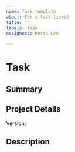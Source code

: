 ```yaml
---
name: Task template
about: For a task ticket
title: ''
labels: task
assignees: Kevin-Lee

---
```


# Task
## Summary

## Project Details
Version: 

## Description

